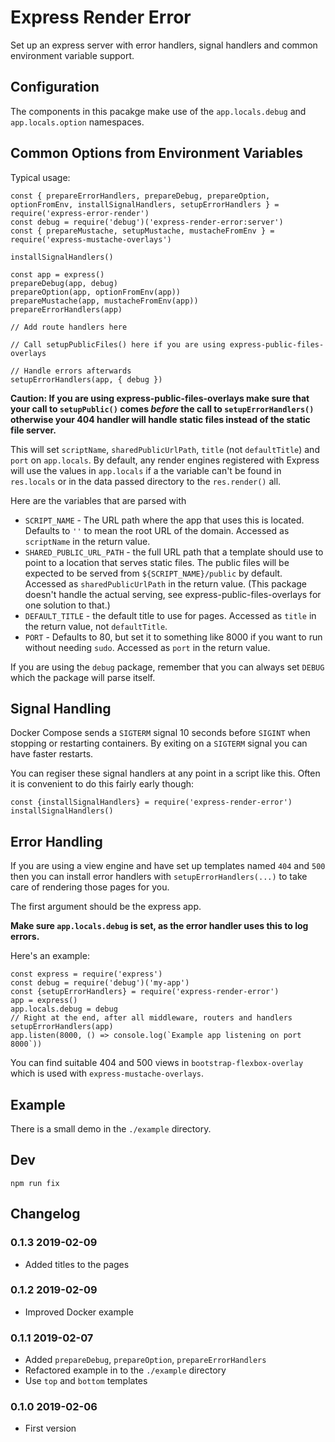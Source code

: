 # Express Render Error

Set up an express server with error handlers, signal handlers and common environment variable support.

## Configuration

The components in this pacakge make use of the `app.locals.debug` and `app.locals.option` namespaces.

## Common Options from Environment Variables

Typical usage:

```
const { prepareErrorHandlers, prepareDebug, prepareOption, optionFromEnv, installSignalHandlers, setupErrorHandlers } = require('express-error-render')
const debug = require('debug')('express-render-error:server')
const { prepareMustache, setupMustache, mustacheFromEnv } = require('express-mustache-overlays')

installSignalHandlers()

const app = express()
prepareDebug(app, debug)
prepareOption(app, optionFromEnv(app))
prepareMustache(app, mustacheFromEnv(app))
prepareErrorHandlers(app)

// Add route handlers here

// Call setupPublicFiles() here if you are using express-public-files-overlays

// Handle errors afterwards
setupErrorHandlers(app, { debug })
```

**Caution: If you are using express-public-files-overlays make sure that your call to `setupPublic()` comes *before* the call to `setupErrorHandlers()` otherwise your 404 handler will handle static files instead of the static file server.**

This will set `scriptName`, `sharedPublicUrlPath`, `title` (not `defaultTitle`) and `port` on `app.locals`. By default, any render engines registered with Express will use the values in `app.locals` if a the variable can't be found in `res.locals` or in the data passed directory to the `res.render()` all.

Here are the variables that are parsed with
* `SCRIPT_NAME` - The URL path where the app that uses this is located. Defaults to `''` to mean the root URL of the domain. Accessed as `scriptName` in the return value.
* `SHARED_PUBLIC_URL_PATH` - the full URL path that a template should use to point to a location that serves static files. The public files will be expected to be served from `${SCRIPT_NAME}/public` by default. Accessed as `sharedPublicUrlPath` in the return value. (This package doesn't handle the actual serving, see express-public-files-overlays for one solution to that.)
* `DEFAULT_TITLE` - the default title to use for pages. Accessed as `title` in the return value, not `defaultTitle`.
* `PORT` - Defaults to 80, but set it to something like 8000 if you want to run without needing `sudo`. Accessed as `port` in the return value.

If you are using the `debug` package, remember that you can always set `DEBUG` which the package will parse itself.

## Signal Handling

Docker Compose sends a `SIGTERM` signal 10 seconds before `SIGINT` when stopping or restarting containers. By exiting on a `SIGTERM` signal you can have faster restarts.

You can regiser these signal handlers at any point in a script like this. Often it is convenient to do this fairly early though:

```
const {installSignalHandlers} = require('express-render-error')
installSignalHandlers()
```

## Error Handling

If you are using a view engine and have set up templates named `404` and `500` then you can install error handlers with `setupErrorHandlers(...)` to take care of rendering those pages for you.

The first argument should be the express app.

**Make sure `app.locals.debug` is set, as the error handler uses this to log errors.**

Here's an example:

```
const express = require('express')
const debug = require('debug')('my-app')
const {setupErrorHandlers} = require('express-render-error')
app = express()
app.locals.debug = debug
// Right at the end, after all middleware, routers and handlers
setupErrorHandlers(app)
app.listen(8000, () => console.log(`Example app listening on port 8000`))
```

You can find suitable 404 and 500 views in `bootstrap-flexbox-overlay` which is used with `express-mustache-overlays`.


## Example

There is a small demo in the `./example` directory.


## Dev

```
npm run fix
```


## Changelog

### 0.1.3 2019-02-09

* Added titles to the pages

### 0.1.2 2019-02-09

* Improved Docker example

### 0.1.1 2019-02-07

* Added `prepareDebug`, `prepareOption`, `prepareErrorHandlers`
* Refactored example in to the `./example` directory
* Use `top` and `bottom` templates

### 0.1.0 2019-02-06

* First version
